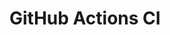 # GitHub Actions CI























































































































































































































































































































































































































































































































































































































































































































































































































































































































































































































































































































































































































































































































































































































































































































